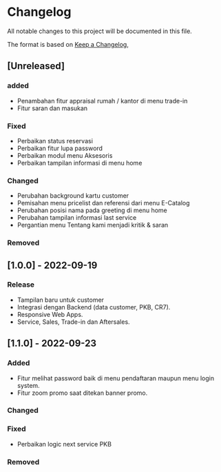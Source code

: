 # Changelog
All notable changes to this project will be documented in this file.

The format is based on [Keep a Changelog](https://www.tunastoyotacimindi.co.id),

## [Unreleased]
### added
- Penambahan fitur appraisal rumah / kantor di menu trade-in
- Fitur saran dan masukan

### Fixed
- Perbaikan status reservasi
- Perbaikan fitur lupa password
- Perbaikan modul menu Aksesoris
- Perbaikan tampilan informasi di menu home

### Changed
- Perubahan background kartu customer
- Pemisahan menu pricelist dan referensi dari menu E-Catalog
- Perubahan posisi nama pada greeting di menu home
- Perubahan tampilan informasi last service
- Pergantian menu Tentang kami menjadi kritik & saran

### Removed


## [1.0.0] - 2022-09-19
### Release
- Tampilan baru untuk customer
- Integrasi dengan Backend (data customer, PKB, CR7).
- Responsive Web Apps.
- Service, Sales, Trade-in dan Aftersales.

## [1.1.0] - 2022-09-23
### Added
- Fitur melihat password baik di menu pendaftaran maupun menu login system.
- Fitur zoom promo saat ditekan banner promo.

### Changed


### Fixed
- Perbaikan logic next service PKB


### Removed

